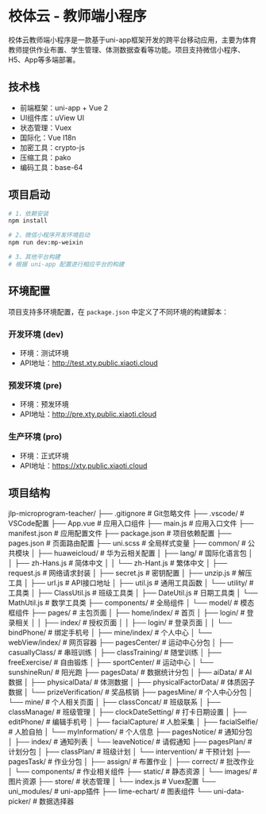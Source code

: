 # 校体云 - 教师端小程序

校体云教师端小程序是一款基于uni-app框架开发的跨平台移动应用，主要为体育教师提供作业布置、学生管理、体测数据查看等功能。项目支持微信小程序、H5、App等多端部署。

## 技术栈
- 前端框架：uni-app + Vue 2
- UI组件库：uView UI
- 状态管理：Vuex
- 国际化：Vue I18n
- 加密工具：crypto-js
- 压缩工具：pako
- 编码工具：base-64

## 项目启动

```bash
# 1、依赖安装
npm install

# 2、微信小程序开发环境启动
npm run dev:mp-weixin

# 3、其他平台构建
# 根据 uni-app 配置进行相应平台的构建
```

## 环境配置

项目支持多环境配置，在 `package.json` 中定义了不同环境的构建脚本：

### 开发环境 (dev)
- 环境：测试环境
- API地址：http://test.xty.public.xiaoti.cloud

### 预发环境 (pre)  
- 环境：预发环境
- API地址：http://pre.xty.public.xiaoti.cloud

### 生产环境 (pro)
- 环境：正式环境  
- API地址：https://xty.public.xiaoti.cloud

## 项目结构

jlp-microprogram-teacher/
├── .gitignore                     # Git忽略文件
├── .vscode/                       # VSCode配置
├── App.vue                        # 应用入口组件
├── main.js                        # 应用入口文件
├── manifest.json                  # 应用配置文件
├── package.json                   # 项目依赖配置
├── pages.json                     # 页面路由配置
├── uni.scss                       # 全局样式变量
├── common/                        # 公共模块
│   ├── huaweicloud/              # 华为云相关配置
│   ├── lang/                     # 国际化语言包
│   │   ├── zh-Hans.js           # 简体中文
│   │   └── zh-Hant.js           # 繁体中文
│   ├── request.js               # 网络请求封装
│   ├── secret.js                # 密钥配置
│   ├── unzip.js                 # 解压工具
│   ├── url.js                   # API接口地址
│   ├── util.js                  # 通用工具函数
│   └── utility/                 # 工具类
│       ├── ClassUtil.js         # 班级工具类
│       ├── DateUtil.js          # 日期工具类
│       └── MathUtil.js          # 数学工具类
├── components/                   # 全局组件
│   └── model/                   # 模态框组件
├── pages/                       # 主包页面
│   ├── home/index/              # 首页
│   ├── login/                   # 登录相关
│   │   ├── index/              # 授权页面
│   │   ├── login/              # 登录页面
│   │   └── bindPhone/          # 绑定手机号
│   ├── mine/index/              # 个人中心
│   └── webView/index/           # 网页容器
├── pagesCenter/                 # 运动中心分包
│   ├── casuallyClass/           # 串班训练
│   ├── classTraining/           # 随堂训练
│   ├── freeExercise/            # 自由锻炼
│   ├── sportCenter/             # 运动中心
│   └── sunshineRun/             # 阳光跑
├── pagesData/                   # 数据统计分包
│   ├── aiData/                  # AI数据
│   ├── physicalData/            # 体测数据
│   ├── physicalFactorData/      # 体质因子数据
│   └── prizeVerification/       # 奖品核销
├── pagesMine/                   # 个人中心分包
│   └── mine/                    # 个人相关页面
│       ├── classConcat/         # 班级联系
│       ├── classManage/         # 班级管理
│       ├── clockDateSetting/    # 打卡日期设置
│       ├── editPhone/           # 编辑手机号
│       ├── facialCapture/       # 人脸采集
│       ├── facialSelfie/        # 人脸自拍
│       └── myInformation/       # 个人信息
├── pagesNotice/                 # 通知分包
│   ├── index/                   # 通知列表
│   └── leaveNotice/             # 请假通知
├── pagesPlan/                   # 计划分包
│   ├── classPlan/               # 班级计划
│   └── intervention/            # 干预计划
├── pagesTask/                   # 作业分包
│   ├── assign/                  # 布置作业
│   ├── correct/                 # 批改作业
│   └── components/              # 作业相关组件
├── static/                      # 静态资源
│   └── images/                  # 图片资源
├── store/                       # 状态管理
│   └── index.js                 # Vuex配置
└── uni_modules/                 # uni-app插件
├── lime-echart/             # 图表组件
└── uni-data-picker/         # 数据选择器

